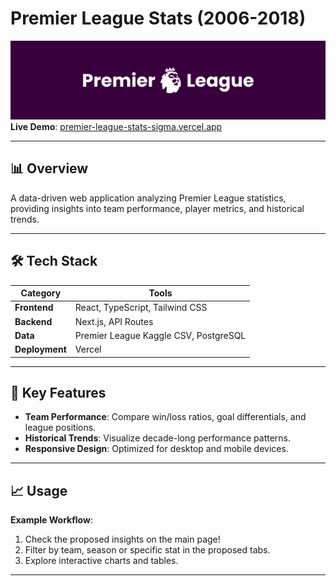 # Premier League Stats (2006-2018)  
![Premier League Stats Banner](plbanner.png)  
**Live Demo**: [premier-league-stats-sigma.vercel.app](https://premier-league-stats-sigma.vercel.app/)  

---

## 📊 Overview  
A data-driven web application analyzing Premier League statistics, providing insights into team performance, player metrics, and historical trends.  

---

## 🛠️ Tech Stack  
| **Category**       | **Tools**                                                                 |
|---------------------|--------------------------------------------------------------------------|
| **Frontend**        | React, TypeScript, Tailwind CSS                                          |
| **Backend**         | Next.js, API Routes                                                     |
| **Data**            | Premier League Kaggle CSV, PostgreSQL                                   |
| **Deployment**      | Vercel                                                                  |

---

## 🎯 Key Features  
- **Team Performance**: Compare win/loss ratios, goal differentials, and league positions.    
- **Historical Trends**: Visualize decade-long performance patterns.  
- **Responsive Design**: Optimized for desktop and mobile devices.  

---

## 📈 Usage  
**Example Workflow**:  
1. Check the proposed insights on the main page!
2. Filter by team, season or specific stat in the proposed tabs.  
3. Explore interactive charts and tables.  

---